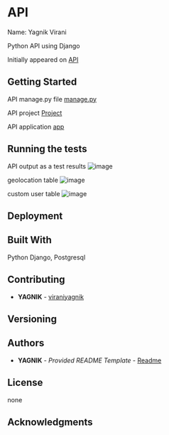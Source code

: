 # API
  Name: Yagnik Virani
  

Python API using Django

Initially appeared on
[API](https://github.com/viraniyagnik/API)



## Getting Started

API manage.py file
[manage.py](https://github.com/viraniyagnik/API/blob/main/manage.py)


API project
[Project](https://github.com/viraniyagnik/API/tree/main/project)

API application
[app](https://github.com/viraniyagnik/API/tree/main/project/app)



## Running the tests
API output as a test results
![image](https://user-images.githubusercontent.com/77527826/170766697-3148705c-acba-4cbc-98db-a9750f4cd54f.png)

geolocation table
![image](https://user-images.githubusercontent.com/77527826/170767201-043ee753-68fc-4ce1-9028-239cbdcf1395.png)

custom user table
![image](https://user-images.githubusercontent.com/77527826/170767363-00a8479e-2616-4d7b-ba4a-b906d680d484.png)


## Deployment


## Built With
Python Django, Postgresql


## Contributing
 - **YAGNIK** -
    [viraniyagnik](https://github.com/viraniyagnik)


## Versioning



## Authors

  - **YAGNIK** - *Provided README Template* -
    [Readme](https://github.com/viraniyagnik/API/blob/main/README.md)



## License

none

## Acknowledgments
